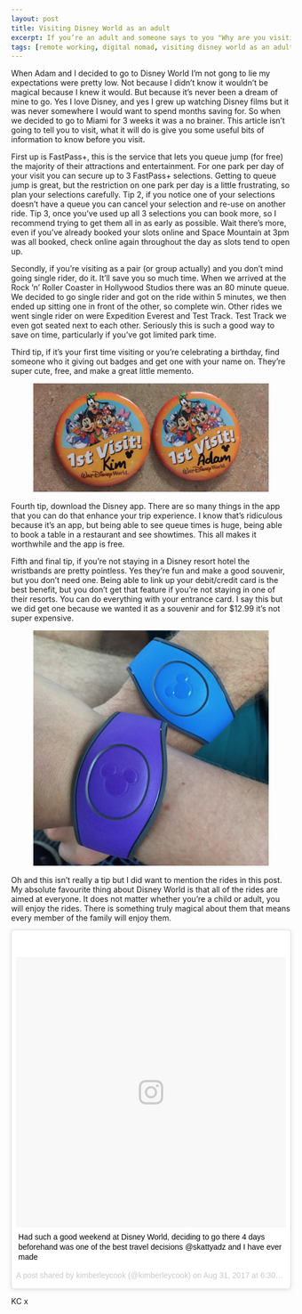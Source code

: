 ```yaml
---
layout: post
title: Visiting Disney World as an adult
excerpt: If you’re an adult and someone says to you "Why are you visiting Disney World, isn’t it for children?", punch them in the face. Nah I’m joking don’t punch them in the face, send them this article instead about how Disney World it totally for adults too.
tags: [remote working, digital nomad, visiting disney world as an adult, disney world hacks, disney hacks, disney world tricks, female traveller ]
---
```


When Adam and I decided to go to Disney World I’m not gong to lie my expectations were pretty low. Not because I didn’t know it wouldn’t be magical because I knew it would. But because it’s never been a dream of mine to go. Yes I love Disney, and yes I grew up watching Disney films but it was never somewhere I would want to spend months saving for. So when we decided to go to Miami for 3 weeks it was a no brainer. This article isn’t going to tell you to visit, what it will do is give you some useful bits of information to know before you visit.

First up is FastPass+, this is the service that lets you queue jump (for free) the majority of their attractions and entertainment. For one park per day of your visit you can secure up to 3 FastPass+ selections. Getting to queue jump is great, but the restriction on one park per day is a little frustrating, so plan your selections carefully. Tip 2, if you notice one of your selections doesn’t have a queue you can cancel your selection and re-use on another ride. Tip 3, once you’ve used up all 3 selections you can book more, so I recommend trying to get them all in as early as possible. Wait there’s more, even if you’ve already booked your slots online and Space Mountain at 3pm was all booked, check online again throughout the day as slots tend to open up.

Secondly, if you’re visiting as a pair (or group actually) and you don’t mind going single rider, do it. It’ll save you so much time. When we arrived at the Rock ’n’ Roller Coaster in Hollywood Studios there was an 80 minute queue. We decided to go single rider and got on the ride within 5 minutes, we then ended up sitting one in front of the other, so complete win. Other rides we went single rider on were Expedition Everest and Test Track. Test Track we even got seated next to each other. Seriously this is such a good way to save on time, particularly if you’ve got limited park time.

Third tip, if it’s your first time visiting or you’re celebrating a birthday, find someone who it giving out badges and get one with your name on. They’re super cute, free, and make a great little memento.

<figure>
  <img src="/images/disney-badges.jpg" class="medium-image" alt="Disney Badges">
</figure>

Fourth tip, download the Disney app. There are so many things in the app that you can do that enhance your trip experience. I know that’s ridiculous because it’s an app, but being able to see queue times is huge, being able to book a table in a restaurant and see showtimes. This all makes it worthwhile and the app is free.

Fifth and final tip, if you’re not staying in a Disney resort hotel the wristbands are pretty pointless. Yes they’re fun and make a good souvenir, but you don’t need one. Being able to link up your debit/credit card is the best benefit, but you don’t get that feature if you’re not staying in one of their resorts. You can do everything with your entrance card. I say this but we did get one because we wanted it as a souvenir and for $12.99 it’s not super expensive.

<figure>
  <img src="/images/disney-wristbands.jpg" class="medium-image" alt="disney-wristbandss">
</figure>

Oh and this isn’t really a tip but I did want to mention the rides in this post. My absolute favourite thing about Disney World is that all of the rides are aimed at everyone. It does not matter whether you’re a child or adult, you will enjoy the rides. There is something truly magical about them that means every member of the family will enjoy them.

<div class="instagram-embed">
<blockquote class="instagram-media" data-instgrm-captioned data-instgrm-version="7" style=" background:#FFF; border:0; border-radius:3px; box-shadow:0 0 1px 0 rgba(0,0,0,0.5),0 1px 10px 0 rgba(0,0,0,0.15); margin: 1px; max-width:658px; padding:0; width:99.375%; width:-webkit-calc(100% - 2px); width:calc(100% - 2px);"><div style="padding:8px;"> <div style=" background:#F8F8F8; line-height:0; margin-top:40px; padding:50% 0; text-align:center; width:100%;"> <div style=" background:url(data:image/png;base64,iVBORw0KGgoAAAANSUhEUgAAACwAAAAsCAMAAAApWqozAAAABGdBTUEAALGPC/xhBQAAAAFzUkdCAK7OHOkAAAAMUExURczMzPf399fX1+bm5mzY9AMAAADiSURBVDjLvZXbEsMgCES5/P8/t9FuRVCRmU73JWlzosgSIIZURCjo/ad+EQJJB4Hv8BFt+IDpQoCx1wjOSBFhh2XssxEIYn3ulI/6MNReE07UIWJEv8UEOWDS88LY97kqyTliJKKtuYBbruAyVh5wOHiXmpi5we58Ek028czwyuQdLKPG1Bkb4NnM+VeAnfHqn1k4+GPT6uGQcvu2h2OVuIf/gWUFyy8OWEpdyZSa3aVCqpVoVvzZZ2VTnn2wU8qzVjDDetO90GSy9mVLqtgYSy231MxrY6I2gGqjrTY0L8fxCxfCBbhWrsYYAAAAAElFTkSuQmCC); display:block; height:44px; margin:0 auto -44px; position:relative; top:-22px; width:44px;"></div></div> <p style=" margin:8px 0 0 0; padding:0 4px;"> <a href="https://www.instagram.com/p/BYeuI4hl51v/" style=" color:#000; font-family:Arial,sans-serif; font-size:14px; font-style:normal; font-weight:normal; line-height:17px; text-decoration:none; word-wrap:break-word;" target="_blank">Had such a good weekend at Disney World, deciding to go there 4 days beforehand was one of the best travel decisions @skattyadz and I have ever made</a></p> <p style=" color:#c9c8cd; font-family:Arial,sans-serif; font-size:14px; line-height:17px; margin-bottom:0; margin-top:8px; overflow:hidden; padding:8px 0 7px; text-align:center; text-overflow:ellipsis; white-space:nowrap;">A post shared by kimberleycook (@kimberleycook) on <time style=" font-family:Arial,sans-serif; font-size:14px; line-height:17px;" datetime="2017-09-01T01:30:05+00:00">Aug 31, 2017 at 6:30pm PDT</time></p></div></blockquote>
</div>
<script async defer src="//platform.instagram.com/en_US/embeds.js"></script>

KC x
